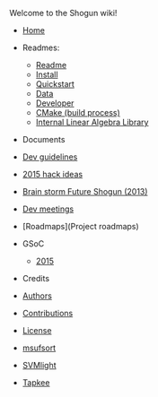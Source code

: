 Welcome to the Shogun wiki!

* [Home](Home)
* Readmes:
  * [Readme](https://github.com/shogun-toolbox/shogun/blob/develop/README.md)
  * [Install](INSTALL)
  * [Quickstart](QUICKSTART)
  * [Data](README_data)
  * [Developer](README_developer)
  * [CMake (build process)](README_cmake)
  * [Internal Linear Algebra Library](README_linalg)

* Documents
 * [Dev guidelines](Shogun-development-guidelines)
 * [2015 hack ideas](Roadmap-Shogun-2015-hack)
 * [Brain storm Future Shogun (2013)](Future-of-Shogun-Brainstorming)
 * [Dev meetings](Shogun-developer-meetings)
 * [Roadmaps](Project roadmaps)

* GSoC
  * [2015](GSoC_2015)

* Credits
 * [Authors](AUTHORS)
 * [Contributions](CONTRIBUTIONS)
 * [License](LICENSE)
  * [msufsort](LICENSE_msufsort)
  * [SVMlight](LICENSE_SVMlight)
  * [Tapkee](LICENSE_tapkee)